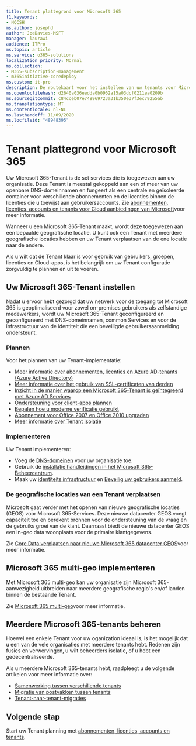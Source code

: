 ```yaml
---
title: Tenant plattegrond voor Microsoft 365
f1.keywords:
- NOCSH
ms.author: josephd
author: JoeDavies-MSFT
manager: laurawi
audience: ITPro
ms.topic: article
ms.service: o365-solutions
localization_priority: Normal
ms.collection:
- M365-subscription-management
- m365initiative-coredeploy
ms.custom: it-pro
description: De routekaart voor het instellen van uw tenants voor Microsoft 365.
ms.openlocfilehash: d2640a036eedda0b0962a15a03dcf0211ea0209b
ms.sourcegitcommit: c84cceb07e748969723a31b350e37f3ec79255ab
ms.translationtype: MT
ms.contentlocale: nl-NL
ms.lasthandoff: 11/09/2020
ms.locfileid: "48948395"
---
```

# <a name="tenant-roadmap-for-microsoft-365"></a>Tenant plattegrond voor Microsoft 365

Uw Microsoft 365-Tenant is de set services die is toegewezen aan uw organisatie. Deze Tenant is meestal gekoppeld aan een of meer van uw openbare DNS-domeinnamen en fungeert als een centrale en geïsoleerde container voor verschillende abonnementen en de licenties binnen de licenties die u toewijst aan gebruikersaccounts. Zie [abonnementen, licenties, accounts en tenants voor Cloud aanbiedingen van Microsoft](subscriptions-licenses-accounts-and-tenants-for-microsoft-cloud-offerings.md)voor meer informatie.

Wanneer u een Microsoft 365-Tenant maakt, wordt deze toegewezen aan een bepaalde geografische locatie. U kunt ook een Tenant met meerdere geografische locaties hebben en uw Tenant verplaatsen van de ene locatie naar de andere.

Als u wilt dat de Tenant klaar is voor gebruik van gebruikers, groepen, licenties en Cloud-apps, is het belangrijk om uw Tenant configuratie zorgvuldig te plannen en uit te voeren.

## <a name="set-up-your-microsoft-365-tenant"></a>Uw Microsoft 365-Tenant instellen

Nadat u ervoor hebt gezorgd dat uw netwerk voor de toegang tot Microsoft 365 is geoptimaliseerd voor zowel on-premises gebruikers als zelfstandige medewerkers, wordt uw Microsoft 365-Tenant geconfigureerd en geconfigureerd met DNS-domeinnamen, common Services en voor de infrastructuur van de identiteit die een beveiligde gebruikersaanmelding ondersteunt.

### <a name="plan"></a>Plannen

Voor het plannen van uw Tenant-implementatie:

- [Meer informatie over abonnementen, licenties en Azure AD-tenants (Azure Active Directory)](subscriptions-licenses-accounts-and-tenants-for-microsoft-cloud-offerings.md)
- [Meer informatie over het gebruik van SSL-certificaten van derden](plan-for-third-party-ssl-certificates.md)
- [Inzicht in de manier waarop een Microsoft 365-Tenant is geïntegreerd met Azure AD Services](integrated-apps-and-azure-ads.md)
- [Ondersteuning voor client-apps plannen](microsoft-365-client-support-certificate-based-authentication.md)
- [Bepalen hoe u moderne verificatie gebruikt](hybrid-modern-auth-overview.md)
- [Abonnement voor Office 2007 en Office 2010 upgraden](plan-upgrade-previous-versions-office.md)
- [Meer informatie over Tenant isolatie](microsoft-365-tenant-isolation-overview.md)

### <a name="deploy"></a>Implementeren

Uw Tenant implementeren: 

- Voeg de [DNS-domeinen](https://docs.microsoft.com/microsoft-365/admin/setup/add-domain) voor uw organisatie toe.
- Gebruik de [installatie handleidingen in het Microsoft 365-Beheercentrum](setup-guides-for-microsoft-365.md).
- Maak uw [identiteits infrastructuur](identity-roadmap-microsoft-365.md) en [Beveilig uw gebruikers aanmeld](microsoft-365-secure-sign-in.md).

### <a name="move-a-tenants-geographic-locations"></a>De geografische locaties van een Tenant verplaatsen

Microsoft gaat verder met het openen van nieuwe geografische locaties (GEOS) voor Microsoft 365-Services. Deze nieuwe datacenter GEOS voegt capaciteit toe en berekent bronnen voor de ondersteuning van de vraag en de gebruiks groei van de klant. Daarnaast biedt de nieuwe datacenter GEOS een in-geo data woonplaats voor de primaire klantgegevens.

Zie [Core Data verplaatsen naar nieuwe Microsoft 365 datacenter GEOS](moving-data-to-new-datacenter-geos.md)voor meer informatie.


## <a name="deploy-microsoft-365-multi-geo"></a>Microsoft 365 multi-geo implementeren

Met Microsoft 365 multi-geo kan uw organisatie zijn Microsoft 365-aanwezigheid uitbreiden naar meerdere geografische regio's en/of landen binnen de bestaande Tenant.

Zie [Microsoft 365 multi-geo](microsoft-365-multi-geo.md)voor meer informatie.

## <a name="manage-multiple-microsoft-365-tenants"></a>Meerdere Microsoft 365-tenants beheren 

Hoewel een enkele Tenant voor uw oganization ideaal is, is het mogelijk dat u een van de vele organisaties met meerdere tenants hebt. Redenen zijn fusies en verwervingen, u wilt beheerders isolatie, of u hebt een gedecentraliseerde.

Als u meerdere Microsoft 365-tenants hebt, raadpleegt u de volgende artikelen voor meer informatie over:

- [Samenwerking tussen verschillende tenants](microsoft-365-inter-tenant-collaboration.md)
- [Migratie van postvakken tussen tenants](cross-tenant-mailbox-migration.md)
- [Tenant-naar-tenant-migraties](microsoft-365-tenant-to-tenant-migrations.md)

## <a name="next-step"></a>Volgende stap

Start uw Tenant planning met [abonnementen, licenties, accounts en tenants](subscriptions-licenses-accounts-and-tenants-for-microsoft-cloud-offerings.md).
